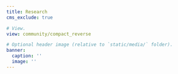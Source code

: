 ```yaml
---
title: Research
cms_exclude: true

# View.
view: community/compact_reverse

# Optional header image (relative to `static/media/` folder).
banner:
  caption: ''
  image: ''
---
```


